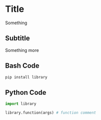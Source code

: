# Title

Something

## Subtitle

Something more

## Bash Code

```bash
pip install library
```

## Python Code

```python
import library

library.function(args) # function comment
```
